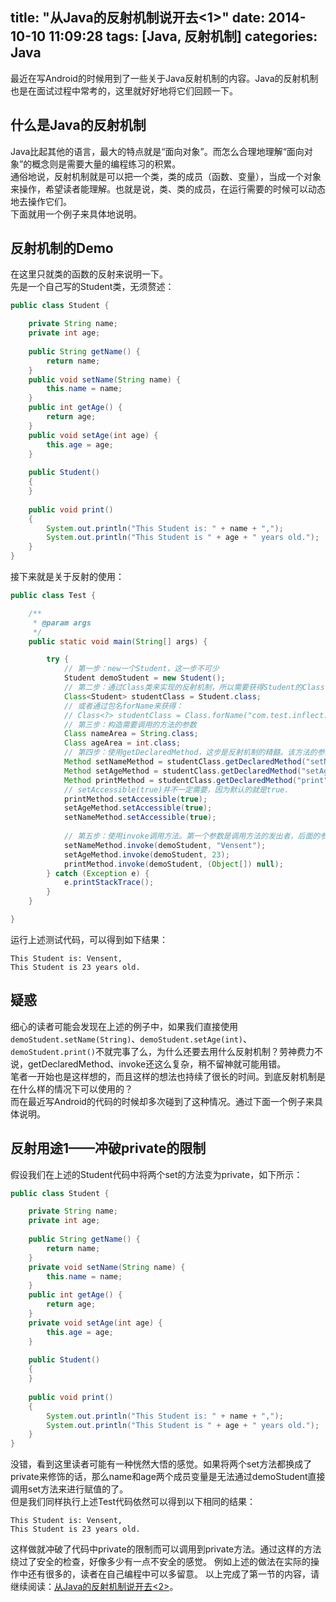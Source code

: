 title: "从Java的反射机制说开去<1>"
date: 2014-10-10 11:09:28
tags: [Java, 反射机制]
categories: Java
---
最近在写Android的时候用到了一些关于Java反射机制的内容。Java的反射机制也是在面试过程中常考的，这里就好好地将它们回顾一下。

## 什么是Java的反射机制
Java比起其他的语言，最大的特点就是“面向对象”。而怎么合理地理解“面向对象”的概念则是需要大量的编程练习的积累。            
通俗地说，反射机制就是可以把一个类，类的成员（函数、变量），当成一个对象来操作，希望读者能理解。也就是说，类、类的成员，在运行需要的时候可以动态地去操作它们。         
下面就用一个例子来具体地说明。

## 反射机制的Demo
在这里只就类的函数的反射来说明一下。          
先是一个自己写的Student类，无须赘述：        <!-- more -->
```java
public class Student {

	private String name;
	private int age;
	
	public String getName() {
		return name;
	}
	public void setName(String name) {
		this.name = name;
	}
	public int getAge() {
		return age;
	}
	public void setAge(int age) {
		this.age = age;
	}
	
	public Student()
	{
	}
	
	public void print()
	{
		System.out.println("This Student is: " + name + ",");
		System.out.println("This Student is " + age + " years old.");
	}
}
```
接下来就是关于反射的使用：             
```java
public class Test {

	/**
	 * @param args
	 */
	public static void main(String[] args) {

		try {
		    // 第一步：new一个Student，这一步不可少
			Student demoStudent = new Student();
			// 第二步：通过Class类来实现的反射机制，所以需要获得Student的Class
			Class<Student> studentClass = Student.class;
			// 或者通过包名forName来获得：
			// Class<?> studentClass = Class.forName("com.test.inflect.Student");
			// 第三步：构造需要调用的方法的参数
			Class nameArea = String.class;
			Class ageArea = int.class;
			// 第四步：使用getDeclaredMethod，这步是反射机制的精髓。该方法的参数分别是要获得的方法名，以及要获得的方法的参数类型，前者是String类型，后者是Class<?>类型
			Method setNameMethod = studentClass.getDeclaredMethod("setName", nameArea);
			Method setAgeMethod = studentClass.getDeclaredMethod("setAge", ageArea);
			Method printMethod = studentClass.getDeclaredMethod("print", (Class[]) null);
			// setAccessible(true)并不一定需要，因为默认的就是true.
			printMethod.setAccessible(true);
			setAgeMethod.setAccessible(true);
			setNameMethod.setAccessible(true);
			
			// 第五步：使用invoke调用方法。第一个参数是调用方法的发出者，后面的参数则依次是调用的方法的参数
			setNameMethod.invoke(demoStudent, "Vensent");
			setAgeMethod.invoke(demoStudent, 23);
			printMethod.invoke(demoStudent, (Object[]) null);
		} catch (Exception e) {
			e.printStackTrace();
		} 		
	}

}
```
运行上述测试代码，可以得到如下结果：
```
This Student is: Vensent,
This Student is 23 years old.
```

## 疑惑
细心的读者可能会发现在上述的例子中，如果我们直接使用`demoStudent.setName(String)`、`demoStudent.setAge(int)`、`demoStudent.print()`不就完事了么，为什么还要去用什么反射机制？劳神费力不说，getDeclaredMethod、invoke还这么复杂，稍不留神就可能用错。          
笔者一开始也是这样想的，而且这样的想法也持续了很长的时间。到底反射机制是在什么样的情况下可以使用的？               
而在最近写Android的代码的时候却多次碰到了这种情况。通过下面一个例子来具体说明。        

## 反射用途1——冲破private的限制
假设我们在上述的Student代码中将两个set的方法变为private，如下所示：
```java
public class Student {

	private String name;
	private int age;
	
	public String getName() {
		return name;
	}
	private void setName(String name) {
		this.name = name;
	}
	public int getAge() {
		return age;
	}
	private void setAge(int age) {
		this.age = age;
	}
	
	public Student()
	{
	}
	
	public void print()
	{
		System.out.println("This Student is: " + name + ",");
		System.out.println("This Student is " + age + " years old.");
	}
}
```
没错，看到这里读者可能有一种恍然大悟的感觉。如果将两个set方法都换成了private来修饰的话，那么name和age两个成员变量是无法通过demoStudent直接调用set方法来进行赋值的了。     
但是我们同样执行上述Test代码依然可以得到以下相同的结果：
```
This Student is: Vensent,
This Student is 23 years old.
```
这样做就冲破了代码中private的限制而可以调用到private方法。通过这样的方法绕过了安全的检查，好像多少有一点不安全的感觉。
例如上述的做法在实际的操作中还有很多的，读者在自己编程中可以多留意。
以上完成了第一节的内容，请继续阅读：[从Java的反射机制说开去<2>](http://vensent.github.io/2014/10/10/%E4%BB%8EJava%E7%9A%84%E5%8F%8D%E5%B0%84%E6%9C%BA%E5%88%B6%E8%AF%B4%E5%BC%80%E5%8E%BB-2/)。

